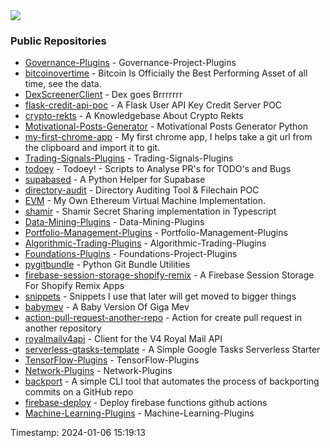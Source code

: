 <img src="https://github-profile-trophy.vercel.app/?username=0xlino&theme=onedark"/>

### Public Repositories 
- [Governance-Plugins](https://github.com/0xlino/Governance-Plugins) - Governance-Project-Plugins
- [bitcoinovertime](https://github.com/0xlino/bitcoinovertime) - Bitcoin Is Officially the Best Performing Asset of all time, see the data. 
- [DexScreenerClient](https://github.com/0xlino/DexScreenerClient) - Dex goes Brrrrrrr
- [flask-credit-api-poc](https://github.com/0xlino/flask-credit-api-poc) - A Flask User API Key Credit Server POC
- [crypto-rekts](https://github.com/0xlino/crypto-rekts) - A Knowledgebase About Crypto Rekts
- [Motivational-Posts-Generator](https://github.com/0xlino/Motivational-Posts-Generator) - Motivational Posts Generator Python
- [my-first-chrome-app](https://github.com/0xlino/my-first-chrome-app) - My first chrome app, I helps take a git url from the clipboard and import it to git. 
- [Trading-Signals-Plugins](https://github.com/0xlino/Trading-Signals-Plugins) - Trading-Signals-Plugins
- [todoey](https://github.com/0xlino/todoey) - Todoey! - Scripts to Analyse PR's for TODO's and Bugs
- [supabased](https://github.com/0xlino/supabased) - A Python Helper for Supabase
- [directory-audit](https://github.com/0xlino/directory-audit) - Directory Auditing Tool & Filechain POC
- [EVM](https://github.com/0xlino/EVM) - My Own Ethereum Virtual Machine Implementation.
- [shamir](https://github.com/0xlino/shamir) - Shamir Secret Sharing implementation in Typescript
- [Data-Mining-Plugins](https://github.com/0xlino/Data-Mining-Plugins) - Data-Mining-Plugins
- [Portfolio-Management-Plugins](https://github.com/0xlino/Portfolio-Management-Plugins) - Portfolio-Management-Plugins
- [Algorithmic-Trading-Plugins](https://github.com/0xlino/Algorithmic-Trading-Plugins) - Algorithmic-Trading-Plugins
- [Foundations-Plugins](https://github.com/0xlino/Foundations-Plugins) - Foundations-Project-Plugins
- [pygitbundle](https://github.com/0xlino/pygitbundle) - Python Git Bundle Utilities 
- [firebase-session-storage-shopify-remix](https://github.com/0xlino/firebase-session-storage-shopify-remix) - A Firebase Session Storage For Shopify Remix Apps
- [snippets](https://github.com/0xlino/snippets) - Snippets I use that later will get moved to bigger things 
- [babymev](https://github.com/0xlino/babymev) - A Baby Version Of Giga Mev
- [action-pull-request-another-repo](https://github.com/0xlino/action-pull-request-another-repo) - Action for create pull request in another repository
- [royalmailv4api](https://github.com/0xlino/royalmailv4api) - Client for the V4 Royal Mail API
- [serverless-gtasks-template](https://github.com/0xlino/serverless-gtasks-template) - A Simple Google Tasks Serverless Starter
- [TensorFlow-Plugins](https://github.com/0xlino/TensorFlow-Plugins) - TensorFlow-Plugins
- [Network-Plugins](https://github.com/0xlino/Network-Plugins) - Network-Plugins
- [backport](https://github.com/0xlino/backport) - A simple CLI tool that automates the process of backporting commits on a GitHub repo
- [firebase-deploy](https://github.com/0xlino/firebase-deploy) - Deploy firebase functions github actions
- [Machine-Learning-Plugins](https://github.com/0xlino/Machine-Learning-Plugins) - Machine-Learning-Plugins

Timestamp: 2024-01-06 15:19:13
